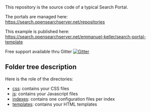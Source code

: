 This repository is the source code of a typical Search Portal.

The portals are managed here:
https://search.opensearchserver.net/repositories

This example is published here:
https://search.opensearchserver.net/emmanuel-keller/search-portal-template

Free support available thru Gitter
[![Gitter](https://badges.gitter.im/jaeksoft/search-portal-template.svg)](https://gitter.im/jaeksoft/search-portal-template?utm_source=badge&utm_medium=badge&utm_campaign=pr-badge)

## Folder tree description

Here is the role of the directories:
- [css](css): contains your CSS files
- [js](js): contains your Javascript files
- [indexes](indexes): contains one configuration files per index
- [templates](templates): contains your HTML templates